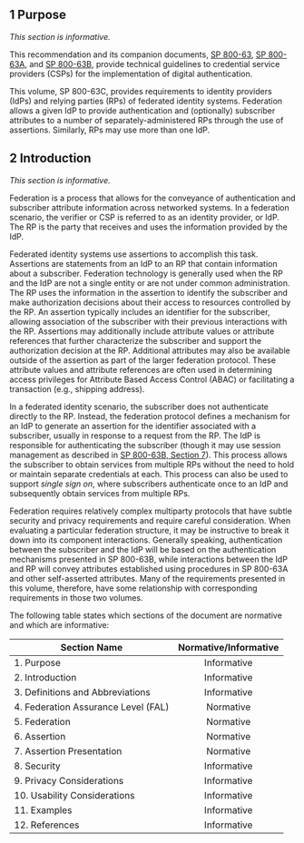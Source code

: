 <div class="breaker"></div>
<a name="purpose"></a>

## 1 Purpose

*This section is informative.*

This recommendation and its companion documents, [SP 800-63](sp800-63-3.html), [SP 800-63A](sp800-63a.html), and [SP 800-63B](sp800-63b.html), provide technical guidelines to credential service providers (CSPs) for the implementation of digital authentication.

This volume, SP 800-63C, provides requirements to identity providers (IdPs) and relying parties (RPs) of federated identity systems. Federation allows a given IdP to provide authentication and (optionally) subscriber attributes to a number of separately-administered RPs through the use of assertions. Similarly, RPs may use more than one IdP.

<div class="breaker"></div>
<a name="introduction"></a>

## 2 Introduction

*This section is informative.*

Federation is a process that allows for the conveyance of authentication and subscriber attribute information across networked systems. In a federation scenario, the verifier or CSP is referred to as an identity provider, or IdP. The RP is the party that receives and uses the information provided by the IdP.

Federated identity systems use assertions to accomplish this task. Assertions are statements from an IdP to an RP that contain information about a subscriber. Federation technology is generally used when the RP and the IdP are not a single entity or are not under common administration. The RP uses the information in the assertion to identify the subscriber and make authorization decisions about their access to resources controlled by the RP. An assertion typically includes an identifier for the subscriber, allowing association of the subscriber with their previous interactions with the RP. Assertions may additionally include attribute values or attribute references that further characterize the subscriber and support the authorization decision at the RP. Additional attributes may also be available outside of the assertion as part of the larger federation protocol. These attribute values and attribute references are often used in determining access privileges for Attribute Based Access Control (ABAC) or facilitating a transaction (e.g., shipping address).

In a federated identity scenario, the subscriber does not authenticate directly to the RP. Instead, the federation protocol defines a mechanism for an IdP to generate an assertion for the identifier associated with a subscriber, usually in response to a request from the RP. The IdP is responsible for authenticating the subscriber (though it may use session management as described in [SP 800-63B, Section 7](sp800-63b.html#sec7)). This process allows the subscriber to obtain services from multiple RPs without the need to hold or maintain separate credentials at each. This process can also be used to support *single sign on*, where subscribers authenticate once to an IdP and subsequently obtain services from multiple RPs.

Federation requires relatively complex multiparty protocols that have subtle security and privacy requirements and require careful consideration. When evaluating a particular federation structure, it may be instructive to break it down into its component interactions. Generally speaking, authentication between the subscriber and the IdP will be based on the authentication mechanisms presented in SP 800-63B, while interactions between the IdP and RP will convey attributes established using procedures in SP 800-63A and other self-asserted attributes. Many of the requirements presented in this volume, therefore, have some relationship with corresponding requirements in those two volumes.

The following table states which sections of the document are normative and which are informative:

|Section Name|Normative/Informative|
|----|:--:|
|1. Purpose|Informative|
|2. Introduction|Informative|
|3. Definitions and Abbreviations|Informative|
|4. Federation Assurance Level (FAL)|Normative|
|5. Federation|Normative|
|6. Assertion|Normative|
|7. Assertion Presentation|Normative|
|8. Security|Informative|
|9. Privacy Considerations|Informative|
|10. Usability Considerations|Informative|
|11. Examples|Informative|
|12. References|Informative|
